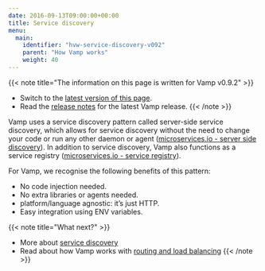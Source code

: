```yaml
---
date: 2016-09-13T09:00:00+00:00
title: Service discovery
menu:
  main:
    identifier: "hvw-service-discovery-v092"
    parent: "How Vamp works"
    weight: 40
---
```


{{< note title="The information on this page is written for Vamp v0.9.2" >}}

* Switch to the [latest version of this page](/documentation/how-vamp-works/service-discovery).
* Read the [release notes](/documentation/release-notes/latest) for the latest Vamp release.
{{< /note >}}

Vamp uses a service discovery pattern called server-side service discovery, which allows for service discovery without the need to change your code or run any other daemon or agent ([microservices.io - server side discovery](http://microservices.io/patterns/server-side-discovery.html)). In addition to service discovery, Vamp also functions as a service registry ([microservices.io - service registry](http://microservices.io/patterns/service-registry.html)).

For Vamp, we recognise the following benefits of this pattern:

* No code injection needed.
* No extra libraries or agents needed.
* platform/language agnostic: it’s just HTTP.
* Easy integration using ENV variables.

{{< note title="What next?" >}}
* More about [service discovery](/documentation/using-vamp/v0.9.2/service-discovery)
* Read about how Vamp works with [routing and load balancing](/documentation/how-vamp-works/v0.9.2/routing-and-load-balancing)
{{< /note >}}
